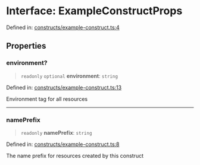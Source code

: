 # Interface: ExampleConstructProps

Defined in: [constructs/example-construct.ts:4](https://github.com/sds9/mono/blob/344628fa523bb44a3f881ed6d46b38ad07cac175/cdk/src/constructs/example-construct.ts#L4)

## Properties

### environment?

> `readonly` `optional` **environment**: `string`

Defined in: [constructs/example-construct.ts:13](https://github.com/sds9/mono/blob/344628fa523bb44a3f881ed6d46b38ad07cac175/cdk/src/constructs/example-construct.ts#L13)

Environment tag for all resources

***

### namePrefix

> `readonly` **namePrefix**: `string`

Defined in: [constructs/example-construct.ts:8](https://github.com/sds9/mono/blob/344628fa523bb44a3f881ed6d46b38ad07cac175/cdk/src/constructs/example-construct.ts#L8)

The name prefix for resources created by this construct

